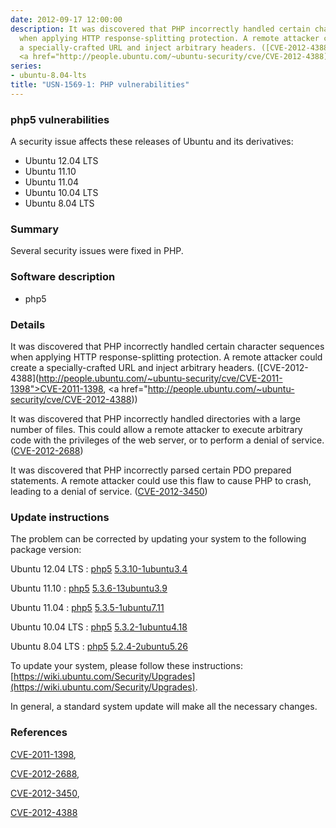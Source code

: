 ```yaml
---
date: 2012-09-17 12:00:00
description: It was discovered that PHP incorrectly handled certain character sequences
  when applying HTTP response-splitting protection. A remote attacker could create
  a specially-crafted URL and inject arbitrary headers. ([CVE-2012-4388](http://people.ubuntu.com/~ubuntu-security/cve/CVE-2011-1398">CVE-2011-1398</a>,
  <a href="http://people.ubuntu.com/~ubuntu-security/cve/CVE-2012-4388))
series:
- ubuntu-8.04-lts
title: "USN-1569-1: PHP vulnerabilities"
---
```


### php5 vulnerabilities

A security issue affects these releases of Ubuntu and its derivatives:

* Ubuntu 12.04 LTS
* Ubuntu 11.10
* Ubuntu 11.04
* Ubuntu 10.04 LTS
* Ubuntu 8.04 LTS

### Summary

Several security issues were fixed in PHP. 

### Software description

* php5 

### Details

It was discovered that PHP incorrectly handled certain character sequences when applying HTTP response-splitting protection. A remote attacker could create a specially-crafted URL and inject arbitrary headers. ([CVE-2012-4388](http://people.ubuntu.com/~ubuntu-security/cve/CVE-2011-1398">CVE-2011-1398</a>, <a href="http://people.ubuntu.com/~ubuntu-security/cve/CVE-2012-4388))

It was discovered that PHP incorrectly handled directories with a large number of files. This could allow a remote attacker to execute arbitrary code with the privileges of the web server, or to perform a denial of service. ([CVE-2012-2688](http://people.ubuntu.com/~ubuntu-security/cve/CVE-2012-2688))

It was discovered that PHP incorrectly parsed certain PDO prepared statements. A remote attacker could use this flaw to cause PHP to crash, leading to a denial of service. ([CVE-2012-3450](http://people.ubuntu.com/~ubuntu-security/cve/CVE-2012-3450)) 

### Update instructions

The problem can be corrected by updating your system to the following package version:

Ubuntu 12.04 LTS
 : [php5](https://launchpad.net/ubuntu/+source/php5) <span> [5.3.10-1ubuntu3.4](https://launchpad.net/ubuntu/+source/php5/5.3.10-1ubuntu3.4) </span> 

Ubuntu 11.10
 : [php5](https://launchpad.net/ubuntu/+source/php5) <span> [5.3.6-13ubuntu3.9](https://launchpad.net/ubuntu/+source/php5/5.3.6-13ubuntu3.9) </span> 

Ubuntu 11.04
 : [php5](https://launchpad.net/ubuntu/+source/php5) <span> [5.3.5-1ubuntu7.11](https://launchpad.net/ubuntu/+source/php5/5.3.5-1ubuntu7.11) </span> 

Ubuntu 10.04 LTS
 : [php5](https://launchpad.net/ubuntu/+source/php5) <span> [5.3.2-1ubuntu4.18](https://launchpad.net/ubuntu/+source/php5/5.3.2-1ubuntu4.18) </span> 

Ubuntu 8.04 LTS
 : [php5](https://launchpad.net/ubuntu/+source/php5) <span> [5.2.4-2ubuntu5.26](https://launchpad.net/ubuntu/+source/php5/5.2.4-2ubuntu5.26) </span> 

To update your system, please follow these instructions: [https://wiki.ubuntu.com/Security/Upgrades](https://wiki.ubuntu.com/Security/Upgrades).

In general, a standard system update will make all the necessary changes. 

### References

 [CVE-2011-1398](http://people.ubuntu.com/~ubuntu-security/cve/CVE-2011-1398), 

 [CVE-2012-2688](http://people.ubuntu.com/~ubuntu-security/cve/CVE-2012-2688), 

 [CVE-2012-3450](http://people.ubuntu.com/~ubuntu-security/cve/CVE-2012-3450), 

 [CVE-2012-4388](http://people.ubuntu.com/~ubuntu-security/cve/CVE-2012-4388)
